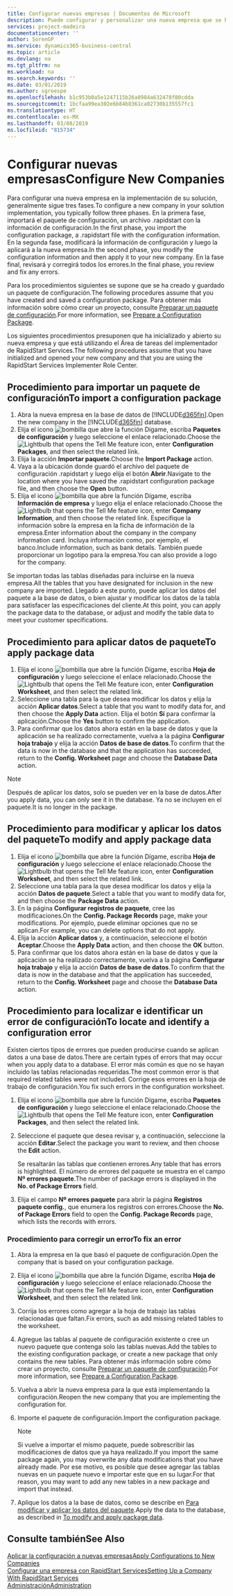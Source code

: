 ```yaml
---
title: Configurar nuevas empresas | Documentos de Microsoft
description: Puede configurar y personalizar una nueva empresa que se haya creado. Para ajustar la implementación, procederá en tres fases para completar la configuración.
services: project-madeira
documentationcenter: ''
author: SorenGP
ms.service: dynamics365-business-central
ms.topic: article
ms.devlang: na
ms.tgt_pltfrm: na
ms.workload: na
ms.search.keywords: ''
ms.date: 03/01/2019
ms.author: sgroespe
ms.openlocfilehash: b1c953b0a5e1247115b26a8984a632478f80cdda
ms.sourcegitcommit: 1bcfaa99ea302e6b84b8361ca02730b135557fc1
ms.translationtype: HT
ms.contentlocale: es-MX
ms.lasthandoff: 03/08/2019
ms.locfileid: "815734"
---
```

# <a name="configure-new-companies"></a><span data-ttu-id="71cc3-104">Configurar nuevas empresas</span><span class="sxs-lookup"><span data-stu-id="71cc3-104">Configure New Companies</span></span>
<span data-ttu-id="71cc3-105">Para configurar una nueva empresa en la implementación de su solución, generalmente sigue tres fases.</span><span class="sxs-lookup"><span data-stu-id="71cc3-105">To configure a new company in your solution implementation, you typically follow three phases.</span></span> <span data-ttu-id="71cc3-106">En la primera fase, importará el paquete de configuración, un archivo .rapidstart con la información de configuración.</span><span class="sxs-lookup"><span data-stu-id="71cc3-106">In the first phase, you import the configuration package, a .rapidstart file with the configuration information.</span></span> <span data-ttu-id="71cc3-107">En la segunda fase, modificará la información de configuración y luego la aplicará a la nueva empresa.</span><span class="sxs-lookup"><span data-stu-id="71cc3-107">In the second phase, you modify the configuration information and then apply it to your new company.</span></span> <span data-ttu-id="71cc3-108">En la fase final, revisará y corregirá todos los errores.</span><span class="sxs-lookup"><span data-stu-id="71cc3-108">In the final phase, you review and fix any errors.</span></span>  

<span data-ttu-id="71cc3-109">Para los procedimientos siguientes se supone que se ha creado y guardado un paquete de configuración.</span><span class="sxs-lookup"><span data-stu-id="71cc3-109">The following procedures assume that you have created and saved a configuration package.</span></span> <span data-ttu-id="71cc3-110">Para obtener más información sobre cómo crear un proyecto, consulte [Preparar un paquete de configuración](admin-how-to-prepare-a-configuration-package.md).</span><span class="sxs-lookup"><span data-stu-id="71cc3-110">For more information, see [Prepare a Configuration Package](admin-how-to-prepare-a-configuration-package.md).</span></span>  

<span data-ttu-id="71cc3-111">Los siguientes procedimientos presuponen que ha inicializado y abierto su nueva empresa y que está utilizando el Área de tareas del implementador de RapidStart Services.</span><span class="sxs-lookup"><span data-stu-id="71cc3-111">The following procedures assume that you have initialized and opened your new company and that you are using the RapidStart Services Implementer Role Center.</span></span>

## <a name="to-import-a-configuration-package"></a><span data-ttu-id="71cc3-112">Procedimiento para importar un paquete de configuración</span><span class="sxs-lookup"><span data-stu-id="71cc3-112">To import a configuration package</span></span>  
1. <span data-ttu-id="71cc3-113">Abra la nueva empresa en la base de datos de [!INCLUDE[d365fin](includes/d365fin_md.md)].</span><span class="sxs-lookup"><span data-stu-id="71cc3-113">Open the new company in the [!INCLUDE[d365fin](includes/d365fin_md.md)] database.</span></span>  
2. <span data-ttu-id="71cc3-114">Elija el icono ![bombilla que abre la función Dígame](media/ui-search/search_small.png "Dígame que desea hacer"), escriba **Paquetes de configuración** y luego seleccione el enlace relacionado.</span><span class="sxs-lookup"><span data-stu-id="71cc3-114">Choose the ![Lightbulb that opens the Tell Me feature](media/ui-search/search_small.png "Tell me what you want to do") icon, enter **Configuration Packages**, and then select the related link.</span></span>  
3. <span data-ttu-id="71cc3-115">Elija la acción **Importar paquete**.</span><span class="sxs-lookup"><span data-stu-id="71cc3-115">Choose the **Import Package** action.</span></span>  
4. <span data-ttu-id="71cc3-116">Vaya a la ubicación donde guardó el archivo del paquete de configuración .rapidstart y luego elija el botón **Abrir**.</span><span class="sxs-lookup"><span data-stu-id="71cc3-116">Navigate to the location where you have saved the .rapidstart configuration package file, and then choose the **Open** button.</span></span>  
5. <span data-ttu-id="71cc3-117">Elija el icono ![bombilla que abre la función Dígame](media/ui-search/search_small.png "Dígame que desea hacer"), escriba **Información de empresa** y luego elija el enlace relacionado.</span><span class="sxs-lookup"><span data-stu-id="71cc3-117">Choose the ![Lightbulb that opens the Tell Me feature](media/ui-search/search_small.png "Tell me what you want to do") icon, enter **Company Information**, and then choose the related link.</span></span> <span data-ttu-id="71cc3-118">Especifique la información sobre la empresa en la ficha de información de la empresa.</span><span class="sxs-lookup"><span data-stu-id="71cc3-118">Enter information about the company in the company information card.</span></span> <span data-ttu-id="71cc3-119">Incluya información como, por ejemplo, el banco.</span><span class="sxs-lookup"><span data-stu-id="71cc3-119">Include information, such as bank details.</span></span> <span data-ttu-id="71cc3-120">También puede proporcionar un logotipo para la empresa.</span><span class="sxs-lookup"><span data-stu-id="71cc3-120">You can also provide a logo for the company.</span></span>  

<span data-ttu-id="71cc3-121">Se importan todas las tablas diseñadas para incluirse en la nueva empresa.</span><span class="sxs-lookup"><span data-stu-id="71cc3-121">All the tables that you have designated for inclusion in the new company are imported.</span></span> <span data-ttu-id="71cc3-122">Llegado a este punto, puede aplicar los datos del paquete a la base de datos, o bien ajustar y modificar los datos de la tabla para satisfacer las especificaciones del cliente.</span><span class="sxs-lookup"><span data-stu-id="71cc3-122">At this point, you can apply the package data to the database, or adjust and modify the table data to meet your customer specifications.</span></span>  

## <a name="to-apply-package-data"></a><span data-ttu-id="71cc3-123">Procedimiento para aplicar datos de paquete</span><span class="sxs-lookup"><span data-stu-id="71cc3-123">To apply package data</span></span>  
1. <span data-ttu-id="71cc3-124">Elija el icono ![bombilla que abre la función Dígame](media/ui-search/search_small.png "Dígame que desea hacer"), escriba **Hoja de configuración** y luego seleccione el enlace relacionado.</span><span class="sxs-lookup"><span data-stu-id="71cc3-124">Choose the ![Lightbulb that opens the Tell Me feature](media/ui-search/search_small.png "Tell me what you want to do") icon, enter **Configuration Worksheet**, and then select the related link.</span></span>  
2. <span data-ttu-id="71cc3-125">Seleccione una tabla para la que desea modificar los datos y elija la acción **Aplicar datos**.</span><span class="sxs-lookup"><span data-stu-id="71cc3-125">Select a table that you want to modify data for, and then choose the **Apply Data** action.</span></span> <span data-ttu-id="71cc3-126">Elija el botón **Sí** para confirmar la aplicación.</span><span class="sxs-lookup"><span data-stu-id="71cc3-126">Choose the **Yes** button to confirm the application.</span></span>
3. <span data-ttu-id="71cc3-127">Para confirmar que los datos ahora están en la base de datos y que la aplicación se ha realizado correctamente, vuelva a la página **Configurar hoja trabajo** y elija la acción **Datos de base de datos**.</span><span class="sxs-lookup"><span data-stu-id="71cc3-127">To confirm that the data is now in the database and that the application has succeeded, return to the **Config. Worksheet** page and choose the **Database Data** action.</span></span>  

> [!NOTE]  
>  <span data-ttu-id="71cc3-128">Después de aplicar los datos, solo se pueden ver en la base de datos.</span><span class="sxs-lookup"><span data-stu-id="71cc3-128">After you apply data, you can only see it in the database.</span></span> <span data-ttu-id="71cc3-129">Ya no se incluyen en el paquete.</span><span class="sxs-lookup"><span data-stu-id="71cc3-129">It is no longer in the package.</span></span>  

## <a name="to-modify-and-apply-package-data"></a><span data-ttu-id="71cc3-130">Procedimiento para modificar y aplicar los datos del paquete</span><span class="sxs-lookup"><span data-stu-id="71cc3-130">To modify and apply package data</span></span>  
1. <span data-ttu-id="71cc3-131">Elija el icono ![bombilla que abre la función Dígame](media/ui-search/search_small.png "Dígame que desea hacer"), escriba **Hoja de configuración** y luego seleccione el enlace relacionado.</span><span class="sxs-lookup"><span data-stu-id="71cc3-131">Choose the ![Lightbulb that opens the Tell Me feature](media/ui-search/search_small.png "Tell me what you want to do") icon, enter **Configuration Worksheet**, and then select the related link.</span></span>  
2. <span data-ttu-id="71cc3-132">Seleccione una tabla para la que desea modificar los datos y elija la acción **Datos de paquete**.</span><span class="sxs-lookup"><span data-stu-id="71cc3-132">Select a table that you want to modify data for, and then choose the **Package Data** action.</span></span>  
3. <span data-ttu-id="71cc3-133">En la página **Configurar registros de paquete**, cree las modificaciones.</span><span class="sxs-lookup"><span data-stu-id="71cc3-133">On the **Config. Package Records** page, make your modifications.</span></span> <span data-ttu-id="71cc3-134">Por ejemplo, puede eliminar opciones que no se aplican.</span><span class="sxs-lookup"><span data-stu-id="71cc3-134">For example, you can delete options that do not apply.</span></span>  
4. <span data-ttu-id="71cc3-135">Elija la acción **Aplicar datos** y, a continuación, seleccione el botón **Aceptar**.</span><span class="sxs-lookup"><span data-stu-id="71cc3-135">Choose the **Apply Data** action, and then choose the **OK** button.</span></span>  
5. <span data-ttu-id="71cc3-136">Para confirmar que los datos ahora están en la base de datos y que la aplicación se ha realizado correctamente, vuelva a la página **Configurar hoja trabajo** y elija la acción **Datos de base de datos**.</span><span class="sxs-lookup"><span data-stu-id="71cc3-136">To confirm that the data is now in the database and that the application has succeeded, return to the **Config. Worksheet** page and choose the **Database Data** action.</span></span>  

## <a name="to-locate-and-identify-a-configuration-error"></a><span data-ttu-id="71cc3-137">Procedimiento para localizar e identificar un error de configuración</span><span class="sxs-lookup"><span data-stu-id="71cc3-137">To locate and identify a configuration error</span></span>  
<span data-ttu-id="71cc3-138">Existen ciertos tipos de errores que pueden producirse cuando se aplican datos a una base de datos.</span><span class="sxs-lookup"><span data-stu-id="71cc3-138">There are certain types of errors that may occur when you apply data to a database.</span></span> <span data-ttu-id="71cc3-139">El error más común es que no se hayan incluido las tablas relacionadas requeridas.</span><span class="sxs-lookup"><span data-stu-id="71cc3-139">The most common error is that required related tables were not included.</span></span> <span data-ttu-id="71cc3-140">Corrige esos errores en la hoja de trabajo de configuración.</span><span class="sxs-lookup"><span data-stu-id="71cc3-140">You fix such errors in the configuration worksheet.</span></span>

1. <span data-ttu-id="71cc3-141">Elija el icono ![bombilla que abre la función Dígame](media/ui-search/search_small.png "Dígame que desea hacer"), escriba **Paquetes de configuración** y luego seleccione el enlace relacionado.</span><span class="sxs-lookup"><span data-stu-id="71cc3-141">Choose the ![Lightbulb that opens the Tell Me feature](media/ui-search/search_small.png "Tell me what you want to do") icon, enter **Configuration Packages**, and then select the related link.</span></span>  
2. <span data-ttu-id="71cc3-142">Seleccione el paquete que desea revisar y, a continuación, seleccione la acción **Editar**.</span><span class="sxs-lookup"><span data-stu-id="71cc3-142">Select the package you want to review, and then choose the **Edit** action.</span></span>  

    <span data-ttu-id="71cc3-143">Se resaltarán las tablas que contienen errores.</span><span class="sxs-lookup"><span data-stu-id="71cc3-143">Any table that has errors is highlighted.</span></span> <span data-ttu-id="71cc3-144">El número de errores del paquete se muestra en el campo **Nº errores paquete**.</span><span class="sxs-lookup"><span data-stu-id="71cc3-144">The number of package errors is displayed in the **No. of Package Errors** field.</span></span>  

3. <span data-ttu-id="71cc3-145">Elija el campo **Nº errores paquete** para abrir la página **Registros paquete config.**, que enumera los registros con errores.</span><span class="sxs-lookup"><span data-stu-id="71cc3-145">Choose the **No. of Package Errors** field to open the **Config. Package Records** page, which lists the records with errors.</span></span>  

### <a name="to-fix-an-error"></a><span data-ttu-id="71cc3-146">Procedimiento para corregir un error</span><span class="sxs-lookup"><span data-stu-id="71cc3-146">To fix an error</span></span>  
1. <span data-ttu-id="71cc3-147">Abra la empresa en la que basó el paquete de configuración.</span><span class="sxs-lookup"><span data-stu-id="71cc3-147">Open the company that is based on your configuration package.</span></span>  
2. <span data-ttu-id="71cc3-148">Elija el icono ![bombilla que abre la función Dígame](media/ui-search/search_small.png "Dígame que desea hacer"), escriba **Hoja de configuración** y luego seleccione el enlace relacionado.</span><span class="sxs-lookup"><span data-stu-id="71cc3-148">Choose the ![Lightbulb that opens the Tell Me feature](media/ui-search/search_small.png "Tell me what you want to do") icon, enter **Configuration Worksheet**, and then select the related link.</span></span>  
3. <span data-ttu-id="71cc3-149">Corrija los errores como agregar a la hoja de trabajo las tablas relacionadas que faltan.</span><span class="sxs-lookup"><span data-stu-id="71cc3-149">Fix errors, such as add missing related tables to the worksheet.</span></span>  
4. <span data-ttu-id="71cc3-150">Agregue las tablas al paquete de configuración existente o cree un nuevo paquete que contenga solo las tablas nuevas.</span><span class="sxs-lookup"><span data-stu-id="71cc3-150">Add the tables to the existing configuration package, or create a new package that only contains the new tables.</span></span> <span data-ttu-id="71cc3-151">Para obtener más información sobre cómo crear un proyecto, consulte [Preparar un paquete de configuración](admin-how-to-prepare-a-configuration-package.md).</span><span class="sxs-lookup"><span data-stu-id="71cc3-151">For more information, see [Prepare a Configuration Package](admin-how-to-prepare-a-configuration-package.md).</span></span>  
5. <span data-ttu-id="71cc3-152">Vuelva a abrir la nueva empresa para la que está implementando la configuración.</span><span class="sxs-lookup"><span data-stu-id="71cc3-152">Reopen the new company that you are implementing the configuration for.</span></span>  
6. <span data-ttu-id="71cc3-153">Importe el paquete de configuración.</span><span class="sxs-lookup"><span data-stu-id="71cc3-153">Import the configuration package.</span></span>  

    > [!NOTE]  
    >  <span data-ttu-id="71cc3-154">Si vuelve a importar el mismo paquete, puede sobrescribir las modificaciones de datos que ya haya realizado.</span><span class="sxs-lookup"><span data-stu-id="71cc3-154">If you import the same package again, you may overwrite any data modifications that you have already made.</span></span> <span data-ttu-id="71cc3-155">Por ese motivo, es posible que desee agregar las tablas nuevas en un paquete nuevo e importar este que en su lugar.</span><span class="sxs-lookup"><span data-stu-id="71cc3-155">For that reason, you may want to add any new tables in a new package and import that instead.</span></span>  

7. <span data-ttu-id="71cc3-156">Aplique los datos a la base de datos, como se describe en [Para modificar y aplicar los datos del paquete](admin-how-to-configure-new-companies.md#to-modify-and-apply-package-data).</span><span class="sxs-lookup"><span data-stu-id="71cc3-156">Apply the data to the database, as described in [To modify and apply package data](admin-how-to-configure-new-companies.md#to-modify-and-apply-package-data).</span></span>

## <a name="see-also"></a><span data-ttu-id="71cc3-157">Consulte también</span><span class="sxs-lookup"><span data-stu-id="71cc3-157">See Also</span></span>  
[<span data-ttu-id="71cc3-158">Aplicar la configuración a nuevas empresas</span><span class="sxs-lookup"><span data-stu-id="71cc3-158">Apply Configurations to New Companies</span></span>](admin-apply-configuration-to-new-companies.md)  
[<span data-ttu-id="71cc3-159">Configurar una empresa con RapidStart Services</span><span class="sxs-lookup"><span data-stu-id="71cc3-159">Setting Up a Company With RapidStart Services</span></span>](admin-set-up-a-company-with-rapidstart.md)  
[<span data-ttu-id="71cc3-160">Administración</span><span class="sxs-lookup"><span data-stu-id="71cc3-160">Administration</span></span>](admin-setup-and-administration.md)
